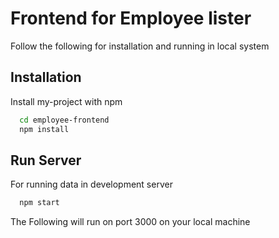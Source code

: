 # Frontend for Employee lister

Follow the following for installation and running in local system




## Installation

Install my-project with npm

```bash
  cd employee-frontend
  npm install 
```

## Run Server

For running data in development server
```bash
  npm start
```

The Following will run on port 3000 on your local machine

